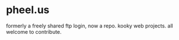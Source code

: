 # pheel.us
formerly a freely shared ftp login, now a repo. kooky web projects. all welcome to contribute. 
